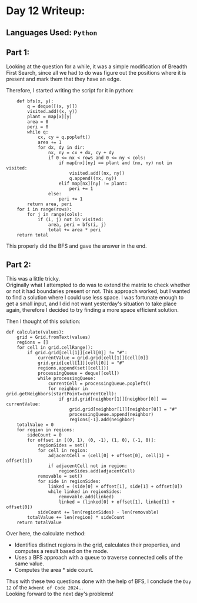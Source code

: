 # Day 12 Writeup:
## Languages Used: `Python`
## Part 1:
Looking at the question for a while, it was a simple modification of Breadth First Search, since all we had to do was figure out the positions where it is present and mark them that they have an edge.

Therefore, I started writing the script for it in python:
```
    def bfs(x, y):
        q = deque([(x, y)])
        visited.add((x, y))
        plant = map[x][y]
        area = 0
        peri = 0
        while q:
            cx, cy = q.popleft()
            area += 1
            for dx, dy in dir:
                nx, ny = cx + dx, cy + dy
                if 0 <= nx < rows and 0 <= ny < cols:
                    if map[nx][ny] == plant and (nx, ny) not in visited:
                        visited.add((nx, ny))
                        q.append((nx, ny))
                    elif map[nx][ny] != plant:
                        peri += 1
                else:
                    peri += 1
        return area, peri
    for i in range(rows):
        for j in range(cols):
            if (i, j) not in visited:
                area, peri = bfs(i, j)
                total += area * peri
    return total
```

This properly did the BFS and gave the answer in the end.

## Part 2:
This was a little tricky.<br>
Originally what I attempted to do was to extend the matrix to check whether or not it had boundaries present or not. This approach worked, but I wanted to find a solution where I could use less space. I was fortunate enough to get a small input, and I did not want yesterday's situation to take place again, therefore I decided to try finding a more space efficient solution.

Then I thought of this solution:
```
def calculate(values):
    grid = Grid.fromText(values)
    regions = []
    for cell in grid.cellRange():
        if grid.grid[cell[1]][cell[0]] != "#":
            currentValue = grid.grid[cell[1]][cell[0]]
            grid.grid[cell[1]][cell[0]] = "#"
            regions.append(set([cell]))
            processingQueue = deque([cell])
            while processingQueue:
                currentCell = processingQueue.popleft()
                for neighbor in grid.getNeighbors(startPoint=currentCell):
                    if grid.grid[neighbor[1]][neighbor[0]] == currentValue:
                        grid.grid[neighbor[1]][neighbor[0]] = "#"
                        processingQueue.append(neighbor)
                        regions[-1].add(neighbor)
    totalValue = 0
    for region in regions:
        sideCount = 0
        for offset in [(0, 1), (0, -1), (1, 0), (-1, 0)]:
            regionSides = set()
            for cell in region:
                adjacentCell = (cell[0] + offset[0], cell[1] + offset[1])
                if adjacentCell not in region:
                    regionSides.add(adjacentCell)
            removable = set()
            for side in regionSides:
                linked = (side[0] + offset[1], side[1] + offset[0])
                while linked in regionSides:
                    removable.add(linked)
                    linked = (linked[0] + offset[1], linked[1] + offset[0])
            sideCount += len(regionSides) - len(removable)
        totalValue += len(region) * sideCount
    return totalValue
```
Over here, the calculate method:
- Identifies distinct regions in the grid, calculates their properties, and computes a result based on the mode.
- Uses a BFS approach with a queue to traverse connected cells of the same value.
- Computes the area * side count.


Thus with these two questions done with the help of BFS, I conclude the `Day 12` of the `Advent of Code 2024`...<br>
Looking forward to the next day's problems!